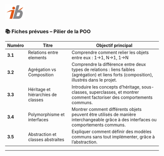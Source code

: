 ![Logo](images\logo.png)


### 📚 Fiches prévues – Pilier de la POO

| Numéro  | Titre                              | Objectif principal                                                                                                                          |
|---------|------------------------------------|---------------------------------------------------------------------------------------------------------------------------------------------|
| **3.1** | Relations entre elements           | Comprendre comment relier les objets entre eux : 1->1, N->1, 1->N                                                                           |
| **3.2** | Agrégation vs Composition          | Comprendre la différence entre deux types de relations : liens faibles (agrégation) et liens forts (composition), illustrés dans le projet. |
| **3.3** | Héritage et hiérarchies de classes | Introduire les concepts d’héritage, sous-classes, superclasses, et montrer comment factoriser des comportements communs.                    |
| **3.4** | Polymorphisme et interfaces        | Montrer comment différents objets peuvent être utilisés de manière interchangeable grâce à des interfaces ou comportements communs.         |
| **3.5** | Abstraction et classes abstraites  | Expliquer comment définir des modèles communs sans tout implémenter, grâce à l’abstraction.                                                 |

---
